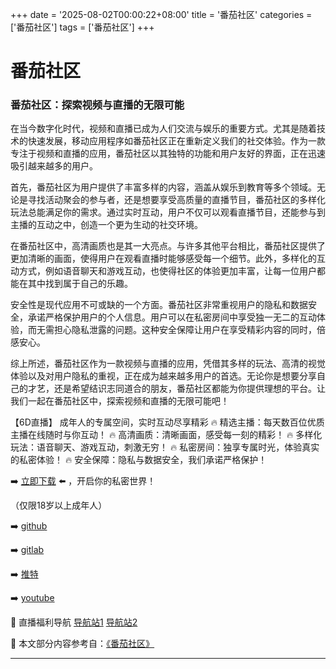 +++
date = '2025-08-02T00:00:22+08:00'
title = '番茄社区'
categories = ['番茄社区']
tags = ['番茄社区']
+++

# 番茄社区

### 番茄社区：探索视频与直播的无限可能

在当今数字化时代，视频和直播已成为人们交流与娱乐的重要方式。尤其是随着技术的快速发展，移动应用程序如番茄社区正在重新定义我们的社交体验。作为一款专注于视频和直播的应用，番茄社区以其独特的功能和用户友好的界面，正在迅速吸引越来越多的用户。

首先，番茄社区为用户提供了丰富多样的内容，涵盖从娱乐到教育等多个领域。无论是寻找活动聚会的参与者，还是想要享受高质量的直播节目，番茄社区的多样化玩法总能满足你的需求。通过实时互动，用户不仅可以观看直播节目，还能参与到主播的互动之中，创造一个更为生动的社交环境。

在番茄社区中，高清画质也是其一大亮点。与许多其他平台相比，番茄社区提供了更加清晰的画面，使得用户在观看直播时能够感受每一个细节。此外，多样化的互动方式，例如语音聊天和游戏互动，也使得社区的体验更加丰富，让每一位用户都能在其中找到属于自己的乐趣。

安全性是现代应用不可或缺的一个方面。番茄社区非常重视用户的隐私和数据安全，承诺严格保护用户的个人信息。用户可以在私密房间中享受独一无二的互动体验，而无需担心隐私泄露的问题。这种安全保障让用户在享受精彩内容的同时，倍感安心。

综上所述，番茄社区作为一款视频与直播的应用，凭借其多样的玩法、高清的视觉体验以及对用户隐私的重视，正在成为越来越多用户的首选。无论你是想要分享自己的才艺，还是希望结识志同道合的朋友，番茄社区都能为你提供理想的平台。让我们一起在番茄社区中，探索视频和直播的无限可能吧！

【6D直播】
成年人的专属空间，实时互动尽享精彩
🔥 精选主播：每天数百位优质主播在线随时与你互动！
🔥 高清画质：清晰画面，感受每一刻的精彩！
🔥 多样化玩法：语音聊天、游戏互动，刺激无穷！
🔥 私密房间：独享专属时光，体验真实的私密体验！
🔥 安全保障：隐私与数据安全，我们承诺严格保护！

➡️ [立即下载](https://down123.s3.ap-east-1.amazonaws.com/down/down.html?channelCode=blog) ⬅️ ，开启你的私密世界！

（仅限18岁以上成年人）

➡️ [github](https://aldult-live.github.io/)

➡️ [gitlab](https://seo-09598d.gitlab.io/)

➡️ [推特](https://x.com/wegame33)

➡️ [youtube](https://www.youtube.com/@6Dlive)

🔞 直播福利导航 [导航站1](https://webstack-86085a.gitlab.io/) [导航站2](https://onlygit123-2.github.io/)


📘 本文部分内容参考自：[《番茄社区》](https://github.com/hlw2025721/hlw)

---
